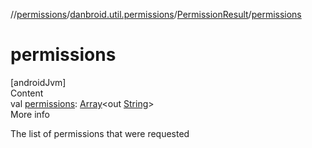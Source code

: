 //[permissions](../../../index.md)/[danbroid.util.permissions](../index.md)/[PermissionResult](index.md)/[permissions](permissions.md)



# permissions  
[androidJvm]  
Content  
val [permissions](permissions.md): [Array](https://kotlinlang.org/api/latest/jvm/stdlib/kotlin/-array/index.html)<out [String](https://kotlinlang.org/api/latest/jvm/stdlib/kotlin/-string/index.html)>  
More info  


The list of permissions that were requested

  



